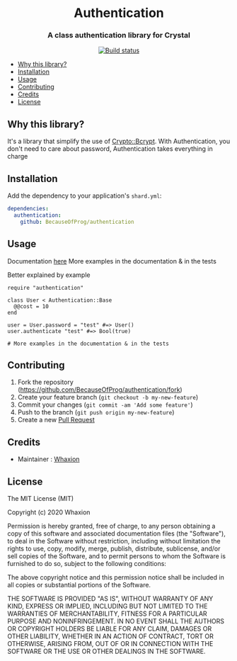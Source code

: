 <div align="center">
  <h1>Authentication</h1>
  <h3>A class authentication library for Crystal</h3>
  <a href="https://circleci.com/gh/BecauseOfProg/authentication">
    <img src="https://circleci.com/gh/BecauseOfProg/authentication.svg?style=svg" alt="Build status" />
  </a>
</div>

- [Why this library?](#why-this-library)
- [Installation](#installation)
- [Usage](#usage)
- [Contributing](#contributing)
- [Credits](#credits)
- [License](#license)

## Why this library?
  It's a library that simplify the use of [Crypto::Bcrypt](https://crystal-lang.org/api/latest/Crypto/Bcrypt/Password.html).
  With Authentication, you don't need to care about password, Authentication takes everything in charge

## Installation

Add the dependency to your application's `shard.yml`:

```yaml
dependencies:
  authentication:
    github: BecauseOfProg/authentication
```

## Usage
Documentation <a href="https://becauseofprog.github.io/authentication/">here</a>
More examples in the documentation & in the tests

Better explained by example

```crystal
require "authentication"

class User < Authentication::Base
  @@cost = 10
end

user = User.password = "test" #=> User()
user.authenticate "test" #=> Bool(true)

# More examples in the documentation & in the tests
```

## Contributing

1. Fork the repository (<https://github.com/BecauseOfProg/authentication/fork>)
2. Create your feature branch (`git checkout -b my-new-feature`)
3. Commit your changes (`git commit -am 'Add some feature'`)
4. Push to the branch (`git push origin my-new-feature`)
5. Create a new [Pull Request](https://github.com/BecauseOfProg/authentication/pulls?q=is%3Apr+is%3Aopen+sort%3Aupdated-desc)

## Credits

- Maintainer : [Whaxion](https://github.com/Whaxion)

## License

The MIT License (MIT)

Copyright (c) 2020 Whaxion

Permission is hereby granted, free of charge, to any person obtaining a copy
of this software and associated documentation files (the "Software"), to deal
in the Software without restriction, including without limitation the rights
to use, copy, modify, merge, publish, distribute, sublicense, and/or sell
copies of the Software, and to permit persons to whom the Software is
furnished to do so, subject to the following conditions:

The above copyright notice and this permission notice shall be included in
all copies or substantial portions of the Software.

THE SOFTWARE IS PROVIDED "AS IS", WITHOUT WARRANTY OF ANY KIND, EXPRESS OR
IMPLIED, INCLUDING BUT NOT LIMITED TO THE WARRANTIES OF MERCHANTABILITY,
FITNESS FOR A PARTICULAR PURPOSE AND NONINFRINGEMENT. IN NO EVENT SHALL THE
AUTHORS OR COPYRIGHT HOLDERS BE LIABLE FOR ANY CLAIM, DAMAGES OR OTHER
LIABILITY, WHETHER IN AN ACTION OF CONTRACT, TORT OR OTHERWISE, ARISING FROM,
OUT OF OR IN CONNECTION WITH THE SOFTWARE OR THE USE OR OTHER DEALINGS IN
THE SOFTWARE.
